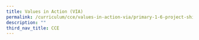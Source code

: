 ```yaml
---
title: Values in Action (VIA)
permalink: /curriculum/cce/values-in-action-via/primary-1-6-project-shine/
description: ""
third_nav_title: CCE
---
```

